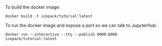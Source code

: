 To build the docker image:

    docker build -t icepack/tutorial:latest

To run the docker image and expose a port so we can talk to JupyterHub:

    docker run --interactive --tty --publish 8000:8000 icepack/tutorial:latest

